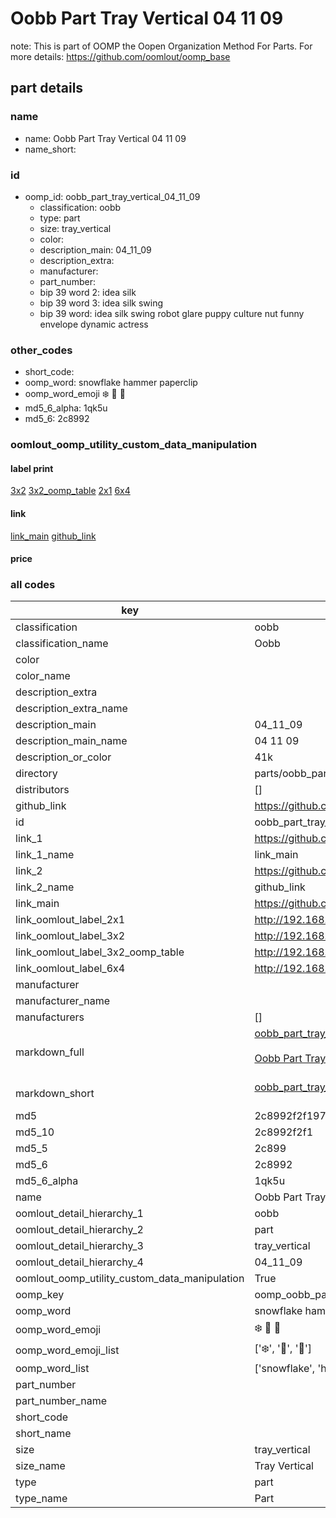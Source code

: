 # Oobb Part Tray Vertical 04 11 09  

note: This is part of OOMP the Oopen Organization Method For Parts. For more details: https://github.com/oomlout/oomp_base

##  part details





### name
* name: Oobb Part Tray Vertical 04 11 09
* name_short: 
### id
* oomp_id: oobb_part_tray_vertical_04_11_09
  * classification: oobb
  * type: part
  * size: tray_vertical
  * color: 
  * description_main: 04_11_09
  * description_extra: 
  * manufacturer: 
  * part_number: 
  * bip 39 word 2: idea silk
  * bip 39 word 3: idea silk swing
  * bip 39 word: idea silk swing robot glare puppy culture nut funny envelope dynamic actress

### other_codes
* short_code: 
* oomp_word: snowflake hammer paperclip
* oomp_word_emoji :snowflake: :hammer: :paperclip:
* md5_6_alpha: 1qk5u
* md5_6: 2c8992






### oomlout_oomp_utility_custom_data_manipulation
#### label print
[3x2](http://192.168.1.245:1112/?label=oomp%201qk5u)
[3x2_oomp_table](http://192.168.1.107:1112/?label=oomp%201qk5u)
[2x1](http://192.168.1.242:1112/?label=oomp%201qk5u)
[6x4](http://192.168.1.55:1112/?label=oomp%201qk5u)    

#### link

[link_main](https://github.com/oomlout/oomlout_oomp_current_version_messy/tree/main/parts/oobb_part_tray_vertical_04_11_09) [github_link](https://github.com/oomlout/oomlout_oomp_part_src/tree/main/parts/oobb_part_tray_vertical_04_11_09)                             

#### price







### all codes 
| key | value |  
| --- | --- |  
| classification | oobb |  
| classification_name | Oobb |  
| color |  |  
| color_name |  |  
| description_extra |  |  
| description_extra_name |  |  
| description_main | 04_11_09 |  
| description_main_name | 04 11 09 |  
| description_or_color | 41k |  
| directory | parts/oobb_part_tray_vertical_04_11_09 |  
| distributors | [] |  
| github_link | https://github.com/oomlout/oomlout_oomp_part_src/tree/main/parts/oobb_part_tray_vertical_04_11_09 |  
| id | oobb_part_tray_vertical_04_11_09 |  
| link_1 | https://github.com/oomlout/oomlout_oomp_current_version_messy/tree/main/parts/oobb_part_tray_vertical_04_11_09 |  
| link_1_name | link_main |  
| link_2 | https://github.com/oomlout/oomlout_oomp_part_src/tree/main/parts/oobb_part_tray_vertical_04_11_09 |  
| link_2_name | github_link |  
| link_main | https://github.com/oomlout/oomlout_oomp_current_version_messy/tree/main/parts/oobb_part_tray_vertical_04_11_09 |  
| link_oomlout_label_2x1 | http://192.168.1.242:1112/?label=oomp%201qk5u |  
| link_oomlout_label_3x2 | http://192.168.1.245:1112/?label=oomp%201qk5u |  
| link_oomlout_label_3x2_oomp_table | http://192.168.1.107:1112/?label=oomp%201qk5u |  
| link_oomlout_label_6x4 | http://192.168.1.55:1112/?label=oomp%201qk5u |  
| manufacturer |  |  
| manufacturer_name |  |  
| manufacturers | [] |  
| markdown_full | [oobb_part_tray_vertical_04_11_09](https://github.com/oomlout/oomlout_oomp_current_version_messy/tree/main/parts/oobb_part_tray_vertical_04_11_09)<br>[](https://github.com/oomlout/oomlout_oomp_current_version_messy/tree/main/parts/oobb_part_tray_vertical_04_11_09)<br>[Oobb Part Tray Vertical 04 11 09](https://github.com/oomlout/oomlout_oomp_current_version_messy/tree/main/parts/oobb_part_tray_vertical_04_11_09)<br><br> |  
| markdown_short | [oobb_part_tray_vertical_04_11_09](https://github.com/oomlout/oomlout_oomp_current_version_messy/tree/main/parts/oobb_part_tray_vertical_04_11_09)<br><br> |  
| md5 | 2c8992f2f197a6b2b8316bb3b8322383 |  
| md5_10 | 2c8992f2f1 |  
| md5_5 | 2c899 |  
| md5_6 | 2c8992 |  
| md5_6_alpha | 1qk5u |  
| name | Oobb Part Tray Vertical 04 11 09 |  
| oomlout_detail_hierarchy_1 | oobb |  
| oomlout_detail_hierarchy_2 | part |  
| oomlout_detail_hierarchy_3 | tray_vertical |  
| oomlout_detail_hierarchy_4 | 04_11_09 |  
| oomlout_oomp_utility_custom_data_manipulation | True |  
| oomp_key | oomp_oobb_part_tray_vertical_04_11_09 |  
| oomp_word | snowflake hammer paperclip |  
| oomp_word_emoji | :snowflake: :hammer: :paperclip: |  
| oomp_word_emoji_list | [':snowflake:', ':hammer:', ':paperclip:'] |  
| oomp_word_list | ['snowflake', 'hammer', 'paperclip'] |  
| part_number |  |  
| part_number_name |  |  
| short_code |  |  
| short_name |  |  
| size | tray_vertical |  
| size_name | Tray Vertical |  
| type | part |  
| type_name | Part |  
